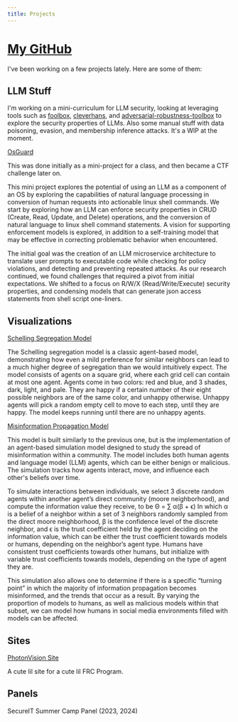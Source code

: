```yaml
---
title: Projects
---
```


# [My GitHub](https://github.com/1337kiwi)

I've been working on a few projects lately. Here are some of them:

## LLM Stuff

I'm working on a mini-curriculum for LLM security, looking at leveraging tools such as [foolbox](https://github.com/bethgelab/foolbox), [cleverhans](https://github.com/cleverhans-lab/cleverhans), and [adversarial-robustness-toolbox](https://github.com/Trusted-AI/adversarial-robustness-toolbox) to explore the security properties of LLMs. Also some manual stuff with data poisoning, evasion, and membership inference attacks. It's a WIP at the moment.


[OsGuard](https://github.com/1337kiwi/osguard)

This was done initially as a mini-project for a class, and then became a CTF challenge later on.

This mini project explores the potential of using an LLM as a component of an OS by exploring the capabilities of natural language processing in conversion of human requests into actionable linux shell commands. We start by exploring how an LLM can enforce security properties in CRUD (Create, Read, Update, and Delete) operations, and the conversion of natural language to linux shell command statements. A vision for supporting enforcement models is explored, in addition to a self-training model that may be effective in correcting problematic behavior when encountered. 

The initial goal was the creation of an LLM microservice architecture to translate user prompts to executable code while checking for policy violations, and detecting and preventing repeated attacks. As our research continued, we found challenges that required a pivot from initial expectations. We shifted to a focus on R/W/X (Read/Write/Execute) security properties, and condensing models that can generate json access statements from shell script one-liners.  

## Visualizations

[Schelling Segregation Model](https://github.com/1337kiwi/schelling_segregation_model)

The Schelling segregation model is a classic agent-based model, demonstrating how even a mild preference for similar neighbors can lead to a much higher degree of segregation than we would intuitively expect. The model consists of agents on a square grid, where each grid cell can contain at most one agent. Agents come in two colors: red and blue, and 3 shades, dark, light, and pale. They are happy if a certain number of their eight possible neighbors are of the same color, and unhappy otherwise. Unhappy agents will pick a random empty cell to move to each step, until they are happy. The model keeps running until there are no unhappy agents.

[Misinformation Propagation Model](https://github.com/1337kiwi/AI-MisinfoProp)

This model is built similarly to the previous one, but is the implementation of an agent-based simulation model designed to study the spread of misinformation within a community. The model includes both human agents and language model (LLM) agents, which can be either benign or malicious. The simulation tracks how agents interact, move, and influence each other's beliefs over time.

To simulate interactions between individuals, we select 3 discrete random agents within another agent’s direct community (moore neighborhood), and compute the information value they receive,  to be
Θ = ∑ α(β + ϵ)
In which α is a belief of a neighbor within a set of 3 neighbors randomly sampled from the direct moore neighborhood, β is the confidence level of the discrete neighbor, and ϵ is the trust coefficient held by the agent deciding on the information value, which can be either the trust coefficient towards models or humans, depending on the neighbor’s agent type. Humans have consistent trust coefficients towards other humans, but initialize with variable trust coefficients towards models, depending on the type of agent they are.

This simulation also allows one to determine if there is a specific “turning point” in which the majority of information propagation becomes misinformed, and the trends that occur as a result. By varying the proportion of models to humans, as well as malicious models within that subset, we can model how humans in social media environments filled with models can be affected.

## Sites 

[PhotonVision Site](https://photonvision.org/)

A cute lil site for a cute lil FRC Program.

## Panels

SecureIT Summer Camp Panel (2023, 2024)